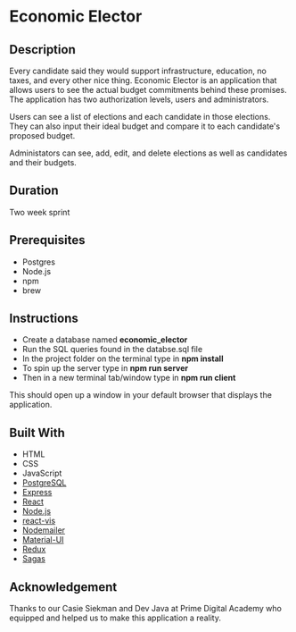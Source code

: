 # Economic Elector

## Description

Every candidate said they would support infrastructure, education, no taxes, and every other nice thing. Economic Elector is an application that allows users to see the actual budget commitments behind these promises. The application has two authorization levels, users and administrators.

Users can see a list of elections and each candidate in those elections. They can also input their ideal budget and compare it to each candidate's proposed budget.

Administators can see, add, edit, and delete elections as well as candidates and their budgets.

## Duration

Two week sprint

## Prerequisites

- Postgres
- Node.js
- npm
- brew

## Instructions

* Create a database named **economic_elector**
* Run the SQL queries found in the databse.sql file
* In the project folder on the terminal type in **npm install**
* To spin up the server type in **npm run server**
* Then in a new terminal tab/window type in **npm run client**

This should open up a window in your default browser that displays the application.

## Built With

* HTML
* CSS
* JavaScript
* [PostgreSQL](https://www.postgresql.org/)
* [Express](https://expressjs.com/)
* [React](https://reactjs.org/)
* [Node.js](https://nodejs.org/en/)
* [react-vis](https://uber.github.io/react-vis/)
* [Nodemailer](https://nodemailer.com/about/)
* [Material-UI](https://material-ui.com/)
* [Redux](https://redux.js.org/)
* [Sagas](https://redux-saga.js.org/)

## Acknowledgement

Thanks to our Casie Siekman and Dev Java at Prime Digital Academy who equipped and helped us to make this application a reality.
